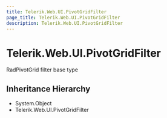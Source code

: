 ```yaml
---
title: Telerik.Web.UI.PivotGridFilter
page_title: Telerik.Web.UI.PivotGridFilter
description: Telerik.Web.UI.PivotGridFilter
---
```


# Telerik.Web.UI.PivotGridFilter

RadPivotGrid filter base type

## Inheritance Hierarchy

* System.Object
* Telerik.Web.UI.PivotGridFilter

